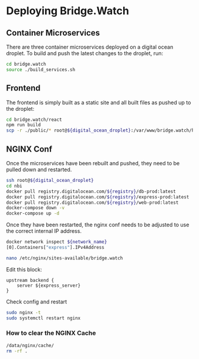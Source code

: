 # Deploying Bridge.Watch

## Container Microservices
There are three container microservices deployed on a digital ocean droplet. To build and push the latest changes to the droplet, run:

```sh
cd bridge.watch
source ./build_services.sh
```

## Frontend
The frontend is simply built as a static site and all built files as pushed up to the droplet:

```sh
cd bridge.watch/react 
npm run build 
scp -r ./public/* root@${digital_ocean_droplet}:/var/www/bridge.watch/html
```

## NGINX Conf
Once the microservices have been rebuilt and pushed, they need to be pulled down and restarted.

```sh
ssh root@${digital_ocean_droplet}
cd nbi
docker pull registry.digitalocean.com/${registry}/db-prod:latest
docker pull registry.digitalocean.com/${registry}/express-prod:latest
docker pull registry.digitalocean.com/${registry}/web-prod:latest
docker-compose down -v
docker-compose up -d
```

Once they have been restarted, the nginx conf needs to be adjusted to use the correct internal IP address.
```sh
docker network inspect ${network_name}
[0].Containers["express"].IPv4Address

nano /etc/nginx/sites-available/bridge.watch
```

Edit this block:
```
upstream backend {
    server ${express_server}
}
```

Check config and restart
```sh
sudo nginx -t
sudo systemctl restart nginx
```

### How to clear the NGINX Cache 
```sh
/data/nginx/cache/
rm -rf .
```
